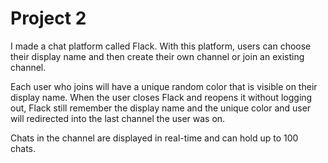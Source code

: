 # Project 2

I made a chat platform called Flack. With this platform, users can choose their display name and then create their own channel or join an existing channel.

Each user who joins will have a unique random color that is visible on their display name.
When the user closes Flack and reopens it without logging out, Flack still remember the display name and the unique color and user will redirected into the last channel the user was on.

Chats in the channel are displayed in real-time and can hold up to 100 chats.
